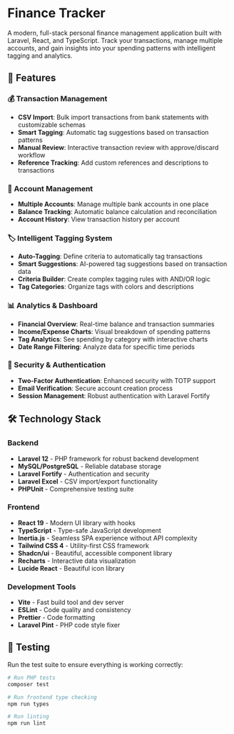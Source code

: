 # Finance Tracker

A modern, full-stack personal finance management application built with Laravel, React, and TypeScript. Track your transactions, manage multiple accounts, and gain insights into your spending patterns with intelligent tagging and analytics.

## 🚀 Features

### 💰 Transaction Management
- **CSV Import**: Bulk import transactions from bank statements with customizable schemas
- **Smart Tagging**: Automatic tag suggestions based on transaction patterns
- **Manual Review**: Interactive transaction review with approve/discard workflow
- **Reference Tracking**: Add custom references and descriptions to transactions

### 🏦 Account Management
- **Multiple Accounts**: Manage multiple bank accounts in one place
- **Balance Tracking**: Automatic balance calculation and reconciliation
- **Account History**: View transaction history per account

### 🏷️ Intelligent Tagging System
- **Auto-Tagging**: Define criteria to automatically tag transactions
- **Smart Suggestions**: AI-powered tag suggestions based on transaction data
- **Criteria Builder**: Create complex tagging rules with AND/OR logic
- **Tag Categories**: Organize tags with colors and descriptions

### 📊 Analytics & Dashboard
- **Financial Overview**: Real-time balance and transaction summaries
- **Income/Expense Charts**: Visual breakdown of spending patterns
- **Tag Analytics**: See spending by category with interactive charts
- **Date Range Filtering**: Analyze data for specific time periods

### 🔐 Security & Authentication
- **Two-Factor Authentication**: Enhanced security with TOTP support
- **Email Verification**: Secure account creation process
- **Session Management**: Robust authentication with Laravel Fortify

## 🛠️ Technology Stack

### Backend
- **Laravel 12** - PHP framework for robust backend development
- **MySQL/PostgreSQL** - Reliable database storage
- **Laravel Fortify** - Authentication and security
- **Laravel Excel** - CSV import/export functionality
- **PHPUnit** - Comprehensive testing suite

### Frontend
- **React 19** - Modern UI library with hooks
- **TypeScript** - Type-safe JavaScript development
- **Inertia.js** - Seamless SPA experience without API complexity
- **Tailwind CSS 4** - Utility-first CSS framework
- **Shadcn/ui** - Beautiful, accessible component library
- **Recharts** - Interactive data visualization
- **Lucide React** - Beautiful icon library

### Development Tools
- **Vite** - Fast build tool and dev server
- **ESLint** - Code quality and consistency
- **Prettier** - Code formatting
- **Laravel Pint** - PHP code style fixer


## 🧪 Testing

Run the test suite to ensure everything is working correctly:

```bash
# Run PHP tests
composer test

# Run frontend type checking
npm run types

# Run linting
npm run lint
```
